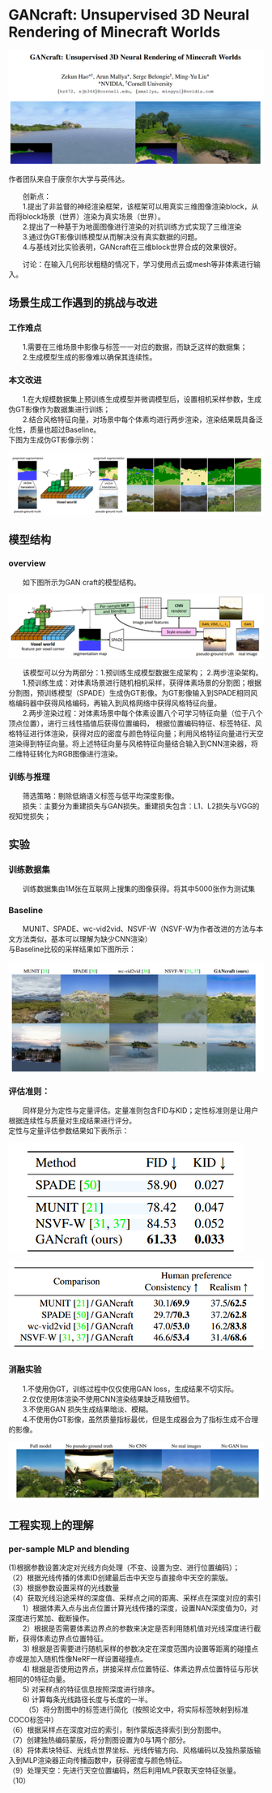 # GANcraft: Unsupervised 3D Neural Rendering of Minecraft Worlds

![author](https://github.com/Tidalillusion/PaperReading-3D-Generation-/blob/main/Read/Image/GANcraft1_writers.png)

作者团队来自于康奈尔大学与英伟达。
<p>&emsp;&emsp;创新点：<br>
&emsp;&emsp;1.提出了非监督的神经渲染框架，该框架可以用真实三维图像渲染block，从而将block场景（世界）渲染为真实场景（世界）。<br>
&emsp;&emsp;2.提出了一种基于为地面图像进行渲染的对抗训练方式实现了三维渲染<br>
&emsp;&emsp;3.通过伪GT影像训练模型从而解决没有真实数据的问题。<br>
&emsp;&emsp;4.与基线对比实验表明，GANcraft在三维block世界合成的效果很好。</p>

<p>&emsp;&emsp;讨论：在输入几何形状粗糙的情况下，学习使用点云或mesh等非体素进行输入。

## 场景生成工作遇到的挑战与改进
### 工作难点
<p>&emsp;&emsp;1.需要在三维场景中影像与标签一一对应的数据，而缺乏这样的数据集；<br>
&emsp;&emsp;2.生成模型生成的影像难以确保其连续性。

### 本文改进
<p>&emsp;&emsp;1.在大规模数据集上预训练生成模型并微调模型后，设置相机采样参数，生成伪GT影像作为数据集进行训练；<br>
&emsp;&emsp;2.结合风格特征向量，对场景中每个体素均进行两步渲染，渲染结果既具备泛化性，质量也超过Baseline。<br>
下图为生成伪GT影像示例：
  
![SPADE](https://github.com/Tidalillusion/PaperReading-3D-Generation-/blob/main/Read/Image/GANcraft2_Pretrain.png)

## 模型结构
### overview
<p>&emsp;&emsp;如下图所示为GAN craft的模型结构。<br>

![pipeline](https://github.com/Tidalillusion/PaperReading-3D-Generation-/blob/main/Read/Image/GANcraft3_pipeline.png)
  
&emsp;&emsp;该模型可以分为两部分：1.预训练生成模型数据生成架构； 2.两步渲染架构。<br>
&emsp;&emsp;1.预训练生成：对体素场景进行随机相机采样，获得体素场景的分割图；根据分割图，预训练模型（SPADE）生成伪GT影像。为GT影像输入到SPADE相同风格编码器中获得风格编码，再输入到风格网络中获得风格特征向量。<br>
&emsp;&emsp;2.两步渲染过程：对体素场景中每个体素设置八个可学习特征向量（位于八个顶点位置），进行三线性插值后获得位置编码，
根据位置编码特征、标签特征、风格特征进行体渲染，获得对应的密度与颜色特征向量；利用风格特征向量进行天空渲染得到特征向量。将上述特征向量与风格特征向量结合输入到CNN渲染器，将二维特征转化为RGB图像进行渲染。
</p>

### 训练与推理
<p>&emsp;&emsp;筛选策略：剔除低熵语义标签与低平均深度影像。<br>
&emsp;&emsp;损失：主要分为重建损失与GAN损失。重建损失包含：L1、L2损失与VGG的视知觉损失；

## 实验
### 训练数据集
&emsp;&emsp;训练数据集由1M张在互联网上搜集的图像获得。将其中5000张作为测试集

### Baseline
&emsp;&emsp;MUNIT、SPADE、wc-vid2vid、NSVF-W（NSVF-W为作者改进的方法与本文方法类似，基本可以理解为缺少CNN渲染）<br>
与Baseline比较的采样结果如下图所示：

![Baseline_sample](https://github.com/Tidalillusion/PaperReading-3D-Generation-/blob/main/Read/Image/GANcraft4_quality.png)

### 评估准则：
&emsp;&emsp;同样是分为定性与定量评估。定量准则包含FID与KID；定性标准则是让用户根据连续性与质量对生成结果进行评分。
<br>
定性与定量评估参数结果如下表所示：

![FID&KID](https://github.com/Tidalillusion/PaperReading-3D-Generation-/blob/main/Read/Image/GANcraft5_metrics_.png)

![user](https://github.com/Tidalillusion/PaperReading-3D-Generation-/blob/main/Read/Image/GANcraft6_meterics_users.png)

### 消融实验
&emsp;&emsp;1.不使用伪GT，训练过程中仅仅使用GAN loss，生成结果不切实际。<br>
&emsp;&emsp;2.仅仅使用体渲染不使用CNN渲染结果缺乏精致细节。<br>
&emsp;&emsp;3.不使用GAN 损失生成结果暗淡、模糊。<br>
&emsp;&emsp;4.不使用伪GT影像，虽然质量指标最优，但是生成器会为了指标生成不合理的影像。

![Ablation](https://github.com/Tidalillusion/PaperReading-3D-Generation-/blob/main/Read/Image/GANcraft7_Ablation.png)


## 工程实现上的理解
### per-sample MLP and blending
<p>(1)根据参数设置决定对光线方向处理（不变、设置为空、进行位置编码）；<br>
  （2）根据光线传播的体素ID创建最后击中天空与直接命中天空的蒙版。<br>
  （3）根据参数设置采样的光线数量<br>
  （4）获取光线沿途采样的深度值、采样点之间的距离、采样点在深度对应的索引<br>
  &emsp;&emsp;1）根据体素入点与出点位置计算光线传播的深度，设置NAN深度值为0，对深度进行累加、截断操作。<br>
  &emsp;&emsp;2）根据是否需要体素边界点的参数来决定是否利用随机值对光线深度进行截断，获得体素边界点位置特征。<br>
  &emsp;&emsp;3) 根据是否需要进行随机采样的参数决定在深度范围内设置等距离的碰撞点亦或是加入随机性像NeRF一样设置碰撞点。<br>
  &emsp;&emsp;4) 根据是否使用边界点，拼接采样点位置特征、体素边界点位置特征与形状相同的0特征向量。<br>
  &emsp;&emsp;5) 对采样点的特征信息按照深度进行排序。<br>
  &emsp;&emsp;6) 计算每条光线路径长度与长度的一半。<br>
  &emsp;&emsp;
  （5）将分割图中的标签进行简化（按照论文中，将实际标签映射到标准COCO标签中）<br>
  （6）根据采样点在深度对应的索引，制作蒙版选择索引到分割图中。<br>
  （7）创建独热编码蒙版，将分割图设置为0与1两个部分。<br>
  （8）将体素块特征、光线点世界坐标、光线传输方向、风格编码以及独热蒙版输入到MLP渲染器正向传播函数中，获得密度与颜色特征。<br>
  （9）处理天空：先进行天空位置编码，然后利用MLP获取天空特征张量。<br>
  （10）
